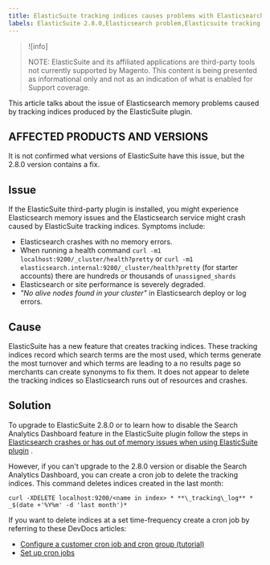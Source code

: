 ```yaml
---
title: ElasticSuite tracking indices causes problems with Elasticsearch
labels: ElasticSuite 2.8.0,Elasticsearch problem,Elasticsuite tracking indices,how to,tracking indices
---
```


>![info]
>
>NOTE: ElasticSuite and its affiliated applications are third-party tools not currently supported by Magento. This content is being presented as informational only and not as an indication of what is enabled for Support coverage.

This article talks about the issue of Elasticsearch memory problems caused by tracking indices produced by the ElasticSuite plugin.

## AFFECTED PRODUCTS AND VERSIONS

It is not confirmed what versions of ElasticSuite have this issue, but the 2.8.0 version contains a fix.

## Issue

If the ElasticSuite third-party plugin is installed, you might experience Elasticsearch memory issues and the Elasticsearch service might crash caused by ElasticSuite tracking indices. Symptoms include:

* Elasticsearch crashes with no memory errors.
* When running a health command `curl -m1 localhost:9200/_cluster/health?pretty` or `curl -m1 elasticsearch.internal:9200/_cluster/health?pretty` (for starter accounts) there are hundreds or thousands of `unassigned_shards` 
* Elasticsearch or site performance is severely degraded.
* *"No alive nodes found in your cluster"* in Elasticsearch deploy or log errors.

## Cause

ElasticSuite has a new feature that creates tracking indices. These tracking indices record which search terms are the most used, which terms generate the most turnover and which terms are leading to a no results page so merchants can create synonyms to fix them. It does not appear to delete the tracking indices so Elasticsearch runs out of resources and crashes.

## Solution

To upgrade to ElasticSuite 2.8.0 or to learn how to disable the Search Analytics Dashboard feature in the ElasticSuite plugin follow the steps in [Elasticsearch crashes or has out of memory issues when using ElasticSuite plugin](https://support.magento.com/hc/en-us/articles/360035266131) .

However, if you can't upgrade to the 2.8.0 version or disable the Search Analytics Dashboard, you can create a cron job to delete the tracking indices. This command deletes indices created in the last month:

 `curl -XDELETE localhost:9200/<name in index> * **\_tracking\_log** * _$(date
    +'%Y%m' -d 'last month')*` 

If you want to delete indices at a set time-frequency create a cron job by referring to these DevDocs articles:

* [Configure a customer cron job and cron group (tutorial)](https://devdocs.magento.com/guides/v2.3/config-guide/cron/custom-cron-tut.html)
* [Set up cron jobs](https://devdocs.magento.com/guides/v2.3/cloud/configure/setup-cron-jobs.html)


